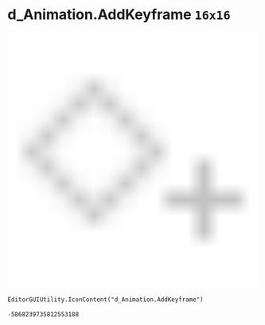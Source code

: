 # d_Animation.AddKeyframe `16x16`
<img src="/img/d_Animation.AddKeyframe.png" width=512 height=512>

``` CSharp
EditorGUIUtility.IconContent("d_Animation.AddKeyframe")
```
```
-5868239735812553188
```
